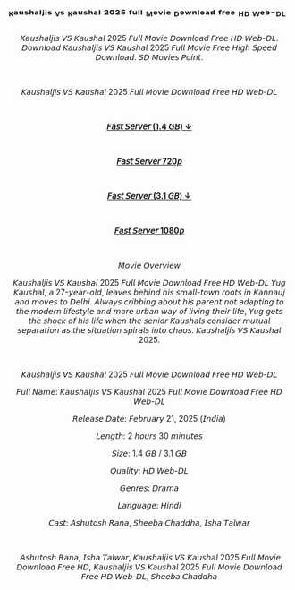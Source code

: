 ## ᴷᵃᵘˢʰᵃˡʲⁱˢ ⱽˢ ᴷᵃᵘˢʰᵃˡ ²⁰²⁵ ᶠᵘˡˡ ᴹᵒᵛⁱᵉ ᴰᵒʷⁿˡᵒᵃᵈ ᶠʳᵉᵉ ᴴᴰ ᵂᵉᵇ⁻ᴰᴸ

<p style="text-align: center;">𝘒𝘢𝘶𝘴𝘩𝘢𝘭𝘫𝘪𝘴 𝘝𝘚 𝘒𝘢𝘶𝘴𝘩𝘢𝘭 2025 𝘍𝘶𝘭𝘭 𝘔𝘰𝘷𝘪𝘦 𝘋𝘰𝘸𝘯𝘭𝘰𝘢𝘥 𝘍𝘳𝘦𝘦 𝘏𝘋 𝘞𝘦𝘣-𝘋𝘓. 𝘋𝘰𝘸𝘯𝘭𝘰𝘢𝘥 𝘒𝘢𝘶𝘴𝘩𝘢𝘭𝘫𝘪𝘴 𝘝𝘚 𝘒𝘢𝘶𝘴𝘩𝘢𝘭 2025 𝘍𝘶𝘭𝘭 𝘔𝘰𝘷𝘪𝘦 𝘍𝘳𝘦𝘦 𝘏𝘪𝘨𝘩 𝘚𝘱𝘦𝘦𝘥 𝘋𝘰𝘸𝘯𝘭𝘰𝘢𝘥. 𝘚𝘋 𝘔𝘰𝘷𝘪𝘦𝘴 𝘗𝘰𝘪𝘯𝘵.</p><p style="text-align: center;"><br /></p><p style="text-align: center;">𝘒𝘢𝘶𝘴𝘩𝘢𝘭𝘫𝘪𝘴 𝘝𝘚 𝘒𝘢𝘶𝘴𝘩𝘢𝘭 2025 𝘍𝘶𝘭𝘭 𝘔𝘰𝘷𝘪𝘦 𝘋𝘰𝘸𝘯𝘭𝘰𝘢𝘥 𝘍𝘳𝘦𝘦 𝘏𝘋 𝘞𝘦𝘣-𝘋𝘓</p><p style="text-align: center;"><br /></p><p style="text-align: center;"><b><a href="https://sdmoviespointts.blogspot.com/2025/02/kaushaljis-vs-kaushal-2025-full-movie.html">𝘍𝘢𝘴𝘵 𝘚𝘦𝘳𝘷𝘦𝘳 (1.4 𝘎𝘉) ↓</a></b></p><p style="text-align: center;"><b><a href="https://sdmoviespointts.blogspot.com/2025/02/kaushaljis-vs-kaushal-2025-full-movie.html"><br /></a></b></p><p style="text-align: center;"><b><a href="https://sdmoviespointts.blogspot.com/2025/02/kaushaljis-vs-kaushal-2025-full-movie.html">𝘍𝘢𝘴𝘵 𝘚𝘦𝘳𝘷𝘦𝘳 720𝘱</a></b></p><p style="text-align: center;"><b><a href="https://sdmoviespointts.blogspot.com/2025/02/kaushaljis-vs-kaushal-2025-full-movie.html"><br /></a></b></p><p style="text-align: center;"><b><a href="https://sdmoviespointts.blogspot.com/2025/02/kaushaljis-vs-kaushal-2025-full-movie.html">𝘍𝘢𝘴𝘵 𝘚𝘦𝘳𝘷𝘦𝘳 (3.1 𝘎𝘉) ↓</a></b></p><p style="text-align: center;"><b><a href="https://sdmoviespointts.blogspot.com/2025/02/kaushaljis-vs-kaushal-2025-full-movie.html"><br /></a></b></p><p style="text-align: center;"><b><a href="https://sdmoviespointts.blogspot.com/2025/02/kaushaljis-vs-kaushal-2025-full-movie.html">𝘍𝘢𝘴𝘵 𝘚𝘦𝘳𝘷𝘦𝘳 1080𝘱</a></b></p><p style="text-align: center;"><br /></p><p style="text-align: center;">𝘔𝘰𝘷𝘪𝘦 𝘖𝘷𝘦𝘳𝘷𝘪𝘦𝘸</p><p style="text-align: center;">𝘒𝘢𝘶𝘴𝘩𝘢𝘭𝘫𝘪𝘴 𝘝𝘚 𝘒𝘢𝘶𝘴𝘩𝘢𝘭 2025 𝘍𝘶𝘭𝘭 𝘔𝘰𝘷𝘪𝘦 𝘋𝘰𝘸𝘯𝘭𝘰𝘢𝘥 𝘍𝘳𝘦𝘦 𝘏𝘋 𝘞𝘦𝘣-𝘋𝘓 𝘠𝘶𝘨 𝘒𝘢𝘶𝘴𝘩𝘢𝘭, 𝘢 27-𝘺𝘦𝘢𝘳-𝘰𝘭𝘥, 𝘭𝘦𝘢𝘷𝘦𝘴 𝘣𝘦𝘩𝘪𝘯𝘥 𝘩𝘪𝘴 𝘴𝘮𝘢𝘭𝘭-𝘵𝘰𝘸𝘯 𝘳𝘰𝘰𝘵𝘴 𝘪𝘯 𝘒𝘢𝘯𝘯𝘢𝘶𝘫 𝘢𝘯𝘥 𝘮𝘰𝘷𝘦𝘴 𝘵𝘰 𝘋𝘦𝘭𝘩𝘪. 𝘈𝘭𝘸𝘢𝘺𝘴 𝘤𝘳𝘪𝘣𝘣𝘪𝘯𝘨 𝘢𝘣𝘰𝘶𝘵 𝘩𝘪𝘴 𝘱𝘢𝘳𝘦𝘯𝘵 𝘯𝘰𝘵 𝘢𝘥𝘢𝘱𝘵𝘪𝘯𝘨 𝘵𝘰 𝘵𝘩𝘦 𝘮𝘰𝘥𝘦𝘳𝘯 𝘭𝘪𝘧𝘦𝘴𝘵𝘺𝘭𝘦 𝘢𝘯𝘥 𝘮𝘰𝘳𝘦 𝘶𝘳𝘣𝘢𝘯 𝘸𝘢𝘺 𝘰𝘧 𝘭𝘪𝘷𝘪𝘯𝘨 𝘵𝘩𝘦𝘪𝘳 𝘭𝘪𝘧𝘦, 𝘠𝘶𝘨 𝘨𝘦𝘵𝘴 𝘵𝘩𝘦 𝘴𝘩𝘰𝘤𝘬 𝘰𝘧 𝘩𝘪𝘴 𝘭𝘪𝘧𝘦 𝘸𝘩𝘦𝘯 𝘵𝘩𝘦 𝘴𝘦𝘯𝘪𝘰𝘳 𝘒𝘢𝘶𝘴𝘩𝘢𝘭𝘴 𝘤𝘰𝘯𝘴𝘪𝘥𝘦𝘳 𝘮𝘶𝘵𝘶𝘢𝘭 𝘴𝘦𝘱𝘢𝘳𝘢𝘵𝘪𝘰𝘯 𝘢𝘴 𝘵𝘩𝘦 𝘴𝘪𝘵𝘶𝘢𝘵𝘪𝘰𝘯 𝘴𝘱𝘪𝘳𝘢𝘭𝘴 𝘪𝘯𝘵𝘰 𝘤𝘩𝘢𝘰𝘴. 𝘒𝘢𝘶𝘴𝘩𝘢𝘭𝘫𝘪𝘴 𝘝𝘚 𝘒𝘢𝘶𝘴𝘩𝘢𝘭 2025.</p><p style="text-align: center;"><br /></p><p style="text-align: center;">𝘒𝘢𝘶𝘴𝘩𝘢𝘭𝘫𝘪𝘴 𝘝𝘚 𝘒𝘢𝘶𝘴𝘩𝘢𝘭 2025 𝘍𝘶𝘭𝘭 𝘔𝘰𝘷𝘪𝘦 𝘋𝘰𝘸𝘯𝘭𝘰𝘢𝘥 𝘍𝘳𝘦𝘦 𝘏𝘋 𝘞𝘦𝘣-𝘋𝘓</p><p style="text-align: center;">𝘍𝘶𝘭𝘭 𝘕𝘢𝘮𝘦: 𝘒𝘢𝘶𝘴𝘩𝘢𝘭𝘫𝘪𝘴 𝘝𝘚 𝘒𝘢𝘶𝘴𝘩𝘢𝘭 2025 𝘍𝘶𝘭𝘭 𝘔𝘰𝘷𝘪𝘦 𝘋𝘰𝘸𝘯𝘭𝘰𝘢𝘥 𝘍𝘳𝘦𝘦 𝘏𝘋 𝘞𝘦𝘣-𝘋𝘓</p><p style="text-align: center;">𝘙𝘦𝘭𝘦𝘢𝘴𝘦 𝘋𝘢𝘵𝘦: 𝘍𝘦𝘣𝘳𝘶𝘢𝘳𝘺 21, 2025 (𝘐𝘯𝘥𝘪𝘢)</p><p style="text-align: center;">𝘓𝘦𝘯𝘨𝘵𝘩: 2 𝘩𝘰𝘶𝘳𝘴 30 𝘮𝘪𝘯𝘶𝘵𝘦𝘴</p><p style="text-align: center;">𝘚𝘪𝘻𝘦: 1.4 𝘎𝘉 / 3.1 𝘎𝘉</p><p style="text-align: center;">𝘘𝘶𝘢𝘭𝘪𝘵𝘺: 𝘏𝘋 𝘞𝘦𝘣-𝘋𝘓</p><p style="text-align: center;">𝘎𝘦𝘯𝘳𝘦𝘴: 𝘋𝘳𝘢𝘮𝘢</p><p style="text-align: center;">𝘓𝘢𝘯𝘨𝘶𝘢𝘨𝘦: 𝘏𝘪𝘯𝘥𝘪</p><p style="text-align: center;">𝘊𝘢𝘴𝘵: 𝘈𝘴𝘩𝘶𝘵𝘰𝘴𝘩 𝘙𝘢𝘯𝘢, 𝘚𝘩𝘦𝘦𝘣𝘢 𝘊𝘩𝘢𝘥𝘥𝘩𝘢, 𝘐𝘴𝘩𝘢 𝘛𝘢𝘭𝘸𝘢𝘳</p><p style="text-align: center;"><br /></p><p style="text-align: center;">&nbsp;𝘈𝘴𝘩𝘶𝘵𝘰𝘴𝘩 𝘙𝘢𝘯𝘢, 𝘐𝘴𝘩𝘢 𝘛𝘢𝘭𝘸𝘢𝘳, 𝘒𝘢𝘶𝘴𝘩𝘢𝘭𝘫𝘪𝘴 𝘝𝘚 𝘒𝘢𝘶𝘴𝘩𝘢𝘭 2025 𝘍𝘶𝘭𝘭 𝘔𝘰𝘷𝘪𝘦 𝘋𝘰𝘸𝘯𝘭𝘰𝘢𝘥 𝘍𝘳𝘦𝘦 𝘏𝘋, 𝘒𝘢𝘶𝘴𝘩𝘢𝘭𝘫𝘪𝘴 𝘝𝘚 𝘒𝘢𝘶𝘴𝘩𝘢𝘭 2025 𝘍𝘶𝘭𝘭 𝘔𝘰𝘷𝘪𝘦 𝘋𝘰𝘸𝘯𝘭𝘰𝘢𝘥 𝘍𝘳𝘦𝘦 𝘏𝘋 𝘞𝘦𝘣-𝘋𝘓, 𝘚𝘩𝘦𝘦𝘣𝘢 𝘊𝘩𝘢𝘥𝘥𝘩𝘢</p>
